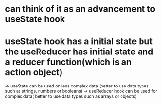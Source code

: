 # can think of it as an advancement to useState hook
# useState hook has a initial state but the useReducer has initial state and a reducer function(which is an action object)

-> useState can be used on less complex data (better to use data types such as strings, numbers or booleans)
-> useReducer hook can be used for complex data( better to use data types such as arrays or objects)